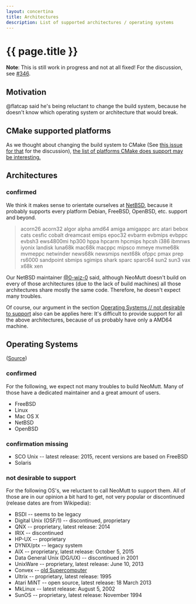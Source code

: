 ```yaml
---
layout: concertina
title: Architectures
description: List of supported architectures / operating systems
---
```


# {{ page.title }}

**Note**: This is still work in progress and not at all fixed! For the
discussion, see [#346](https://github.com/neomutt/neomutt/issues/436).

## Motivation

@flatcap said he's being reluctant to change the
build system, because he doesn't know which operating system or architecture
that would break.

## CMake supported platforms

As we thought about changing the build system to CMake (See
[this issue for that](https://github.com/neomutt/neomutt/issues/321) for the
discussion),
[the list of platforms CMake does support may be interesting.](https://gitlab.kitware.com/cmake/cmake/tree/master/Modules/Platform)

## Architectures

### confirmed

We think it makes sense to orientate ourselves at
[NetBSD](https://netbsd.org/releases/formal-7/NetBSD-7.0.2.html#system-families),
because it probably supports every platform Debian, FreeBSD, OpenBSD, etc.
support and beyond.

> acorn26 acorn32 algor alpha amd64 amiga amigappc arc atari bebox cats cesfic
> cobalt dreamcast emips epoc32 evbarm evbmips evbppc evbsh3 ews4800mi hp300
> hppa hpcarm hpcmips hpcsh i386 ibmnws iyonix landisk luna68k mac68k macppc
> mipsco mmeye mvme68k mvmeppc netwinder news68k newsmips next68k ofppc pmax
> prep rs6000 sandpoint sbmips sgimips shark sparc sparc64 sun2 sun3 vax x68k
> xen

Our NetBSD maintainer
[@0-wiz-0](https://github.com/neomutt/neomutt/issues/436#issuecomment-282689847)
said, although NeoMutt doesn't build on every of those architectures (due to
the lack of build machines) all those architectures share mostly the same code.
Therefore, he doesn't expect many troubles.

Of course, our argument in the section
[Operating Systems // not desirable to support](#not-desirable-to-support) also
can be applies here: It's difficult to provide support for all the above
architectures, because of us probably have only a AMD64 machine.

## Operating Systems

([Source](https://github.com/neomutt/neomutt/blob/135b1bfa9bd10336b93a25bdaf6112dc4c77df46/INSTALL#L7-L27))

### confirmed

For the following, we expect not many troubles to build NeoMutt. Many of those
have a dedicated maintainer and a great amount of users.

* FreeBSD
* Linux
* Mac OS X
* NetBSD
* OpenBSD

### confirmation missing

* SCO Unix -- latest release: 2015, recent versions are based on FreeBSD
* Solaris

### not desirable to support

For the following OS's, we reluctant to call NeoMutt to support them. All of
those are in our opinion a bit hard to get, not very popular or discontinued
(release dates are from Wikipedia):

* BSDI -- seems to be legacy
* Digital Unix (OSF/1) -- discontinued, proprietary
* QNX -- proprietary, latest release: 2014
* IRIX -- discontinued
* HP-UX -- proprietary
* DYNIX/ptx -- legacy system
* AIX -- proprietary, latest release: October 5, 2015
* Data General Unix (DG/UX) -- discontinued in 2001
* UnixWare -- proprietary, latest release: June 10, 2013
* Convex -- [old Supercomputer](https://en.wikipedia.org/wiki/Convex_Computer)
* Ultrix -- proprietary, latest release: 1995
* Atari MiNT -- open source, latest release: 18 March 2013
* MkLinux -- latest release: August 5, 2002
* SunOS -- proprietary, latest release: November 1994

